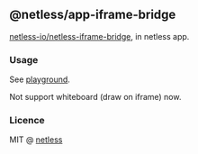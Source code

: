 ## @netless/app-iframe-bridge

[netless-io/netless-iframe-bridge](https://github.com/netless-io/netless-iframe-bridge), in netless app.

### Usage

See [playground](https://github.com/netless-io/netless-app/tree/master/packages/playground).

Not support whiteboard (draw on iframe) now.

### Licence

MIT @ [netless](https://github.com/netless-io)
